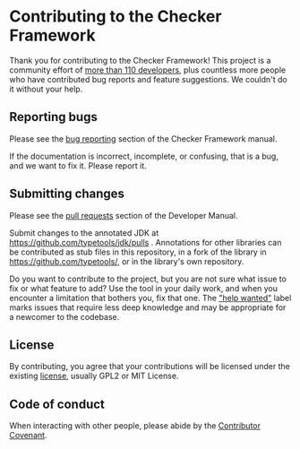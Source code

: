 # Contributing to the Checker Framework

Thank you for contributing to the Checker Framework!  This project is a
community effort of [more than 110
developers](https://checkerframework.org/manual/#credits), plus countless
more people who have contributed bug reports and feature suggestions.  We
couldn't do it without your help.


## Reporting bugs

Please see the [bug
reporting](https://checkerframework.org/manual/#reporting-bugs) section of
the Checker Framework manual.

If the documentation is incorrect, incomplete, or confusing, that is a
bug, and we want to fix it.  Please report it.


## Submitting changes

Please see the [pull
requests](https://checkerframework.org/manual/developer-manual.html#pull-requests)
section of the Developer Manual.

Submit changes to the annotated JDK at https://github.com/typetools/jdk/pulls .
Annotations for other libraries can be contributed as stub files in this
repository, in a fork of the library in https://github.com/typetools/, or
in the library's own repository.

Do you want to contribute to the project, but you are not sure what issue
to fix or what feature to add?  Use the tool in your daily work, and when
you encounter a limitation that bothers you, fix that one.  The ["help
wanted"](https://github.com/typetools/checker-framework/issues?q=is%3Aissue+is%3Aopen+label%3A%22help+wanted%22)
label marks issues that require less deep knowledge and may be appropriate
for a newcomer to the codebase.


## License

By contributing, you agree that your contributions will be licensed under the
existing [license](LICENSE.txt), usually GPL2 or MIT License.


## Code of conduct

When interacting with other people, please abide by the [Contributor
Covenant](https://www.contributor-covenant.org/version/2/1/code_of_conduct).
